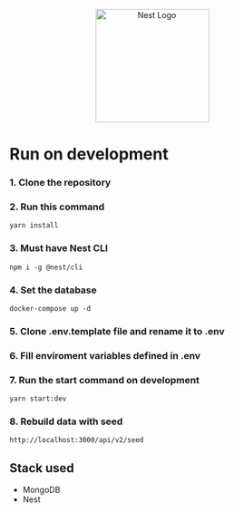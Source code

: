 <p align="center">
  <a href="http://nestjs.com/" target="blank"><img src="https://nestjs.com/img/logo-small.svg" width="200" alt="Nest Logo" /></a>
</p>

# Run on development 

### 1. Clone the repository
### 2. Run this command
```
yarn install
```
### 3. Must have Nest CLI

```
npm i -g @nest/cli
```
### 4. Set the database
```
docker-compose up -d
```
### 5. Clone __.env.template__ file and rename it to __.env__

### 6. Fill enviroment variables defined in __.env__

### 7. Run the start command on development
```
yarn start:dev
```

### 8. Rebuild data with seed
```
http://localhost:3000/api/v2/seed
```

## Stack used

* MongoDB
* Nest
